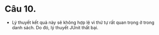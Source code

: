 # Câu 10.
 - Lý thuyết kết quả này sẽ không hợp lệ vì thứ tự rất quan trọng ở trong danh sách. Do đó, lý thuyết JUnit thất bại.